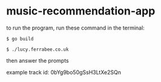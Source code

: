# music-recommendation-app

to run the program, run these command in the terminal:

```$ go build```


```$ ./lucy.ferrabee.co.uk```

then answer the prompts

example track id: 0bYg9bo50gSsH3LtXe2SQn
